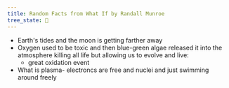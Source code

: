 ```yaml
---
title: Random Facts from What If by Randall Munroe
tree_state: 🌱
---
```


- Earth's tides and the moon is getting farther away
- Oxygen used to be toxic and then blue-green algae released it into the atmosphere killing all life but allowing us to evolve and live:
  - great oxidation event
- What is plasma- electroncs are free and nuclei and just swimming around freely
